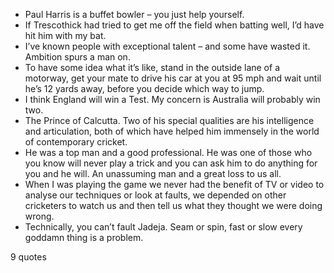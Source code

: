  - Paul Harris is a buffet bowler – you just help yourself.
 - If Trescothick had tried to get me off the field when batting well, I’d have hit him with my bat.
 - I’ve known people with exceptional talent – and some have wasted it. Ambition spurs a man on.
 - To have some idea what it’s like, stand in the outside lane of a motorway, get your mate to drive his car at you at 95 mph and wait until he’s 12 yards away, before you decide which way to jump.
 - I think England will win a Test. My concern is Australia will probably win two.
 - The Prince of Calcutta. Two of his special qualities are his intelligence and articulation, both of which have helped him immensely in the world of contemporary cricket.
 - He was a top man and a good professional. He was one of those who you know will never play a trick and you can ask him to do anything for you and he will. An unassuming man and a great loss to us all.
 - When I was playing the game we never had the benefit of TV or video to analyse our techniques or look at faults, we depended on other cricketers to watch us and then tell us what they thought we were doing wrong.
 - Technically, you can’t fault Jadeja. Seam or spin, fast or slow every goddamn thing is a problem.

9 quotes